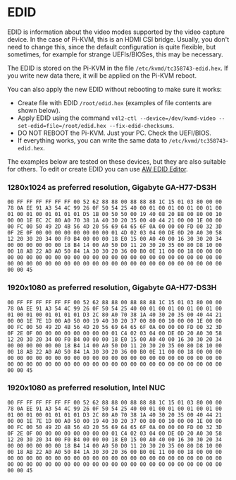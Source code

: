 # EDID

EDID is information about the video modes supported by the video capture device.
In the case of Pi-KVM, this is an HDMI CSI bridge. Usually, you don't need to change this, since the default configuration is quite flexible,
but sometimes, for example for strange UEFIs/BIOSes, this may be necessary.

The EDID is stored on the Pi-KVM in the file `/etc/kvmd/tc358743-edid.hex`. If you write new data there, it will be applied on the Pi-KVM reboot.

You can also apply the new EDID without rebooting to make sure it works:
* Create file with EDID `/root/edid.hex` (examples of file contents are shown below).
* Apply EDID using the command `v4l2-ctl --device=/dev/kvmd-video --set-edid=file=/root/edid.hex --fix-edid-checksums`.
* DO NOT REBOOT the Pi-KVM. Just your PC. Check the UEFI/BIOS.
* If everything works, you can write the same data to `/etc/kvmd/tc358743-edid.hex`.

The examples below are tested on these devices, but they are also suitable for others. To edit or create EDID you can use [AW EDID Editor](https://www.analogway.com/emea/products/software-tools/aw-edid-editor).

### 1280x1024 as preferred resolution, Gigabyte GA-H77-DS3H
`00 FF FF FF FF FF FF 00 52 62 88 88 00 88 88 88 1C 15 01 03 80 00 00 78 0A EE 91 A3 54 4C 99 26 0F 50 54 25 40 00 01 00 01 00 01 00 01 00 01 00 01 00 01 01 01 01 D5 1B 00 50 50 00 19 40 08 20 B8 00 80 00 10 00 00 1E EC 2C 80 A0 70 38 1A 40 30 20 35 00 40 44 21 00 00 1E 00 00 00 FC 00 50 49 2D 4B 56 4D 20 56 69 64 65 6F 0A 00 00 00 FD 00 32 3D 0F 2E 0F 00 00 00 00 00 00 00 00 01 4D 02 03 04 00 DE 0D 20 A0 30 58 12 20 30 20 34 00 F0 B4 00 00 00 18 E0 15 00 A0 40 00 16 30 30 20 34 00 00 00 00 00 00 18 B4 14 00 A0 50 D0 11 20 30 20 35 00 80 D8 10 00 00 18 AB 22 A0 A0 50 84 1A 30 30 20 36 00 B0 0E 11 00 00 18 00 00 00 00 00 00 00 00 00 00 00 00 00 00 00 00 00 00 00 00 00 00 00 00 00 00 00 00 00 00 00 00 00 00 00 00 00 00 00 00 00 00 00 00 00 00 00 00 00 00 00 45`

### 1920x1080 as preferred resolution, Gigabyte GA-H77-DS3H
`00 FF FF FF FF FF FF 00 52 62 88 88 00 88 88 88 1C 15 01 03 80 00 00 78 0A EE 91 A3 54 4C 99 26 0F 50 54 25 40 00 01 00 01 00 01 00 01 00 01 00 01 00 01 01 01 01 D3 2C 80 A0 70 38 1A 40 30 20 35 00 40 44 21 00 00 1E 7E 1D 00 A0 50 00 19 40 30 20 37 00 80 00 10 00 00 1E 00 00 00 FC 00 50 49 2D 4B 56 4D 20 56 69 64 65 6F 0A 00 00 00 FD 00 32 3D 0F 2E 0F 00 00 00 00 00 00 00 00 01 C4 02 03 04 00 DE 0D 20 A0 30 58 12 20 30 20 34 00 F0 B4 00 00 00 18 E0 15 00 A0 40 00 16 30 30 20 34 00 00 00 00 00 00 18 B4 14 00 A0 50 D0 11 20 30 20 35 00 80 D8 10 00 00 18 AB 22 A0 A0 50 84 1A 30 30 20 36 00 B0 0E 11 00 00 18 00 00 00 00 00 00 00 00 00 00 00 00 00 00 00 00 00 00 00 00 00 00 00 00 00 00 00 00 00 00 00 00 00 00 00 00 00 00 00 00 00 00 00 00 00 00 00 00 00 00 00 45`

### 1920x1080 as preferred resolution, Intel NUC
`00 FF FF FF FF FF FF 00 52 62 88 88 00 88 88 88 1C 15 01 03 80 00 00 78 0A EE 91 A3 54 4C 99 26 0F 50 54 25 40 00 01 00 01 00 01 00 01 00 01 00 01 00 01 01 01 01 D3 2C 80 A0 70 38 1A 40 30 20 35 00 40 44 21 00 00 1E 7E 1D 00 A0 50 00 19 40 30 20 37 00 80 00 10 00 00 1E 00 00 00 FC 00 50 49 2D 4B 56 4D 20 56 69 64 65 6F 0A 00 00 00 FD 00 32 3D 0F 2E 0F 00 00 00 00 00 00 00 00 01 C4 02 03 04 00 DE 0D 20 A0 30 58 12 20 30 20 34 00 F0 B4 00 00 00 18 E0 15 00 A0 40 00 16 30 30 20 34 00 00 00 00 00 00 18 B4 14 00 A0 50 D0 11 20 30 20 35 00 80 D8 10 00 00 18 AB 22 A0 A0 50 84 1A 30 30 20 36 00 B0 0E 11 00 00 18 00 00 00 00 00 00 00 00 00 00 00 00 00 00 00 00 00 00 00 00 00 00 00 00 00 00 00 00 00 00 00 00 00 00 00 00 00 00 00 00 00 00 00 00 00 00 00 00 00 00 00 45`
